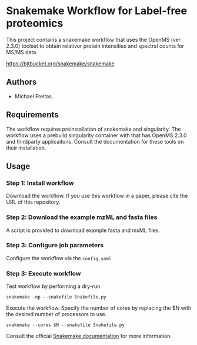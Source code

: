 # Snakemake Workflow for Label-free proteomics
This project contains a snakemake workflow that uses the OpenMS (ver 2.3.0) toolset to obtain relativer protein intensities and spectral counts for MS/MS data.

https://bitbucket.org/snakemake/snakemake

## Authors

* Michael Freitas

## Requirements
The workflow requires preinstallation of snakemake and singularity.  The workflow uses a prebuild singularity container with that has OpenMS 2.3.0 and thirdparty applicaitons.  Consult the documentation for these tools on their installation.

## Usage

### Step 1: Install workflow
Download the workflow. If you use this workflow in a paper, please cite the URL of this repository.

### Step 2: Download the example mzML and fasta files
A script is provided to download example fasta and  mxML files.

### Step 3: Configure job parameters
Configure the workflow via the `config.yaml`

### Step 3: Execute workflow
Test workflow by performing a dry-run

    snakemake -np --snakefile Snakefile.py

Execute the workflow.  Specify the number of cores by replacing the $N with the desired number of processors to use.

    snakemake --cores $N --snakefile Snakefile.py

Consult the official [Snakemake documentation](https://snakemake.readthedocs.io) for more information.
